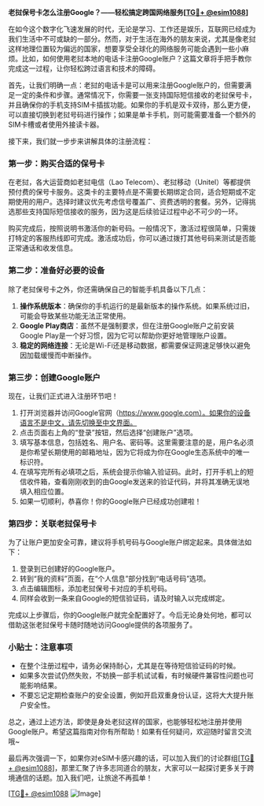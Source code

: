 **老挝保号卡怎么注册Google？——轻松搞定跨国网络服务[[TG💪+ @esim1088](https://t.me/s/esim1088)]**

在如今这个数字化飞速发展的时代，无论是学习、工作还是娱乐，互联网已经成为我们生活中不可或缺的一部分。然而，对于生活在海外的朋友来说，尤其是像老挝这样地理位置较为偏远的国家，想要享受全球化的网络服务可能会遇到一些小麻烦。比如，如何使用老挝本地的电话卡注册Google账户？这篇文章将手把手教你完成这一过程，让你轻松跨过语言和技术的障碍。

首先，让我们明确一点：老挝的电话卡是可以用来注册Google账户的，但需要满足一定的条件和步骤。通常情况下，你需要一张支持国际短信接收的老挝保号卡，并且确保你的手机支持SIM卡插拔功能。如果你的手机是双卡双待，那么更方便，可以直接切换到老挝号码进行操作；如果是单卡手机，则可能需要准备一个额外的SIM卡槽或者使用外接读卡器。

接下来，我们就一步步来讲解具体的注册流程：

### 第一步：购买合适的保号卡

在老挝，各大运营商如老挝电信（Lao Telecom）、老挝移动（Unitel）等都提供预付费的保号卡服务。这类卡的主要特点是不需要长期绑定合同，适合短期或不定期使用的用户。选择时建议优先考虑信号覆盖广、资费透明的套餐。另外，记得挑选那些支持国际短信接收的服务，因为这是后续验证过程中必不可少的一环。

购买完成后，按照说明书激活你的新号码。一般情况下，激活过程很简单，只需拨打特定的客服热线即可完成。激活成功后，你可以通过拨打其他号码来测试是否能正常通话和收发信息。

### 第二步：准备好必要的设备

除了老挝保号卡之外，你还需确保自己的智能手机具备以下几点：

1. **操作系统版本**：确保你的手机运行的是最新版本的操作系统。如果系统过旧，可能会导致某些功能无法正常使用。
2. **Google Play商店**：虽然不是强制要求，但在注册Google账户之前安装Google Play是一个好习惯，因为它可以帮助你更好地管理账户设置。
3. **稳定的网络连接**：无论是Wi-Fi还是移动数据，都需要保证网速足够快以避免因加载缓慢而中断操作。

### 第三步：创建Google账户

现在，让我们正式进入注册环节吧！

1. 打开浏览器并访问Google官网（https://www.google.com）。如果你的设备语言不是中文，请先切换至中文界面。
2. 点击页面右上角的“登录”按钮，然后选择“创建账户”选项。
3. 填写基本信息，包括姓名、用户名、密码等。这里需要注意的是，用户名必须是你希望长期使用的邮箱地址，因为它将成为你在Google生态系统中的唯一标识符。
4. 在填写完所有必填项之后，系统会提示你输入验证码。此时，打开手机上的短信收件箱，查看刚刚收到的由Google发送来的验证代码，并将其准确无误地填入相应位置。
5. 如果一切顺利，恭喜你！你的Google账户已经成功创建啦！

### 第四步：关联老挝保号卡

为了让账户更加安全可靠，建议将手机号码与Google账户绑定起来。具体做法如下：

1. 登录到已创建好的Google账户。
2. 转到“我的资料”页面，在“个人信息”部分找到“电话号码”选项。
3. 点击编辑图标，添加老挝保号卡对应的手机号码。
4. 同样会收到一条来自Google的短信验证码，请及时输入以完成绑定。

完成以上步骤后，你的Google账户就完全配置好了。今后无论身处何地，都可以借助这张老挝保号卡随时随地访问Google提供的各项服务了。

### 小贴士：注意事项

- 在整个注册过程中，请务必保持耐心，尤其是在等待短信验证码的时候。
- 如果多次尝试仍然失败，不妨换一部手机试试看，有时候硬件兼容性问题也可能影响结果。
- 不要忘记定期检查账户的安全设置，例如开启双重身份认证，这将大大提升账户安全性。

总之，通过上述方法，即使是身处老挝这样的国家，也能够轻松地注册并使用Google账户。希望这篇指南对你有所帮助！如果有任何疑问，欢迎随时留言交流哦~

最后再次强调一下，如果你对eSIM卡感兴趣的话，可以加入我们的讨论群组[[TG💪+ @esim1088](https://t.me/s/esim1088)]，那里汇聚了许多志同道合的朋友，大家可以一起探讨更多关于跨境通信的话题。加入我们吧，让旅途不再孤单！

[[TG💪+ @esim1088](https://t.me/s/esim1088) ![Image](https://i.postimg.cc/4NQfJmqS/Snipaste-2025-05-13-00-14-12.png)]